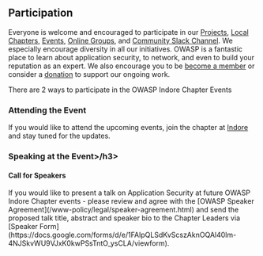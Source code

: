 ## Participation

Everyone is welcome and encouraged to participate in our [Projects](/projects), [Local Chapters](/chapters), [Events](/events), [Online Groups](https://groups.google.com/a/owasp.com/), and [Community Slack Channel](https://owasp.slack.com/). We especially encourage diversity in all our initiatives. OWASP is a fantastic place to learn about application security, to network, and even to build your reputation as an expert. We also encourage you to be [become a member](/membership) or consider a [donation](/donate) to support our ongoing work.

There are 2 ways to participate in the OWASP Indore Chapter Events

### Attending the Event
If you would like to attend the upcoming events, join the chapter at [Indore](https://www.meetup.com/OWASP-Indore-Chapter/) and stay tuned for the updates.

<h3>Speaking at the Event>/h3>
<h4>Call for Speakers</h4>
If you would like to present a talk on Application Security at future OWASP Indore Chapter events - please review and agree with the [OWASP Speaker Agreement](/www-policy/legal/speaker-agreement.html) and send the proposed talk title, abstract and speaker bio to the Chapter Leaders via [Speaker Form](https://docs.google.com/forms/d/e/1FAIpQLSdKvScszAknOQAl40lm-4NJSkvWU9VJxK0kwPSsTntO_ysCLA/viewform).
